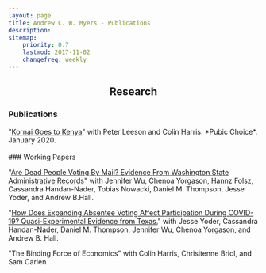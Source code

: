 ```yaml
---
layout: page
title: Andrew C. W. Myers - Publications
description:
sitemap:
    priority: 0.7
    lastmod: 2017-11-02
    changefreq: weekly
---
```

## <center>Research</center>
### Publications

<div class="query-select">"<a href="/documents/kornai_goes_to_kenya.pdf" target="_blank">Kornai Goes to Kenya</a>" with Peter Leeson and Colin Harris. *Pubic Choice*. January 2020.</div>

<br/>
### Working Papers
<p>
<div class="query-select">"<a href="https://stanforddpl.org/papers/wu_et_al_2020_dead_voting/wu_et_al_2020_dead_voting.pdf" target="_blank">Are  Dead  People  Voting  By  Mail?   Evidence  From  Washington  State Administrative Records</a>" with Jennifer Wu, Chenoa Yorgason, Hannz Folsz, Cassandra Handan-Nader, Tobias Nowacki, Daniel M. Thompson, Jesse Yoder, and Andrew B.Hall. </div>
</p>
<p>
<div class="query-select">"<a href="https://stanforddpl.org/papers/yoder_et_al_2020_texas/yoder_et_al_2020_texas.pdf" target="_blank">How Does Expanding Absentee Voting Affect Participation During COVID-19? Quasi-Experimental Evidence from Texas.</a>" with Jesse Yoder, Cassandra Handan-Nader, Daniel M. Thompson, Jennifer Wu, Chenoa Yorgason, and Andrew B. Hall. </div>
</p>
<p>
<div class="query-select">"The Binding Force of Economics" with Colin Harris, Chrisitenne Briol, and Sam Carlen</div>
</p>
<br/>
